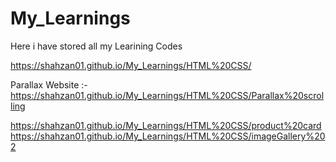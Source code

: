 # My_Learnings
 Here i have stored all my Learining Codes

 https://shahzan01.github.io/My_Learnings/HTML%20CSS/

 Parallax Website   :- https://shahzan01.github.io/My_Learnings/HTML%20CSS/Parallax%20scrolling


https://shahzan01.github.io/My_Learnings/HTML%20CSS/product%20card
https://shahzan01.github.io/My_Learnings/HTML%20CSS/imageGallery%202
